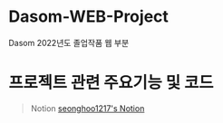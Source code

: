 # Dasom-WEB-Project
Dasom 2022년도 졸업작품 웹 부분

# 프로젝트 관련 주요기능 및 코드
>Notion [seonghoo1217's Notion](https://substantial-offer-24f.notion.site/JAVA-SpringBoot-Project-with-DAMA-0f44df45ebde4dd8bd98a7843969428e)